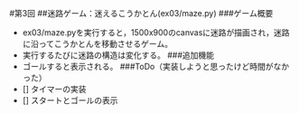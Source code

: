 #第3回
##迷路ゲーム：迷えるこうかとん(ex03/maze.py)
###ゲーム概要
- ex03/maze.pyを実行すると，1500x900のcanvasに迷路が描画され，迷路に沿ってこうかとんを移動させるゲーム。
- 実行するたびに迷路の構造は変化する。
###追加機能
- ゴールすると表示される。
###ToDo（実装しようと思ったけど時間がなかった）
- [] タイマーの実装
- [] スタートとゴールの表示
